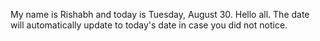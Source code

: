 My name is Rishabh and today is Tuesday, August 30. Hello all. The date will automatically update to today's date in case you did not notice.
